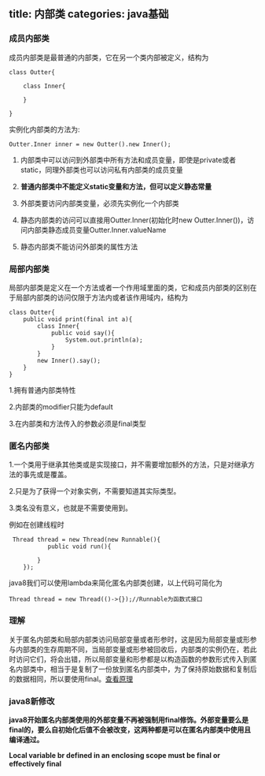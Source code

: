 title: 内部类
categories: java基础
---

### 成员内部类

成员内部类是最普通的内部类，它在另一个类内部被定义，结构为

```
class Outter{

	class Inner{
	
	}

}
```

实例化内部类的方法为:

```
Outter.Inner inner = new Outter().new Inner();
```

1. 内部类中可以访问到外部类中所有方法和成员变量，即使是private或者static，同理外部类也可以访问私有内部类的成员变量

2. **普通内部类中不能定义static变量和方法，但可以定义静态常量**

3. 外部类要访问内部类变量，必须先实例化一个内部类

4. 静态内部类的访问可以直接用Outter.Inner(初始化时new Outter.Inner())，访问内部类静态成员变量Outter.Inner.valueName

5. 静态内部类不能访问外部类的属性方法

### 局部内部类

局部内部类是定义在一个方法或者一个作用域里面的类，它和成员内部类的区别在于局部内部类的访问仅限于方法内或者该作用域内，结构为

```
class Outter{
	public void print(final int a){
		class Inner{
			public void say(){
				System.out.println(a);
			}
		}
		new Inner().say();
	}
}
```

1.拥有普通内部类特性

2.内部类的modifier只能为default

3.在内部类和方法传入的参数必须是final类型

### 匿名内部类

1.一个类用于继承其他类或是实现接口，并不需要增加额外的方法，只是对继承方法的事先或是覆盖。

2.只是为了获得一个对象实例，不需要知道其实际类型。

3.类名没有意义，也就是不需要使用到。

例如在创建线程时

```
 Thread thread = new Thread(new Runnable(){
	       public void run(){
					
		}
	});
```

java8我们可以使用lambda来简化匿名内部类创建，以上代码可简化为

```
Thread thread = new Thread(()->{});//Runnable为函数式接口
```

### 理解

关于匿名内部类和局部内部类访问局部变量或者形参时，这是因为局部变量或形参与内部类的生存周期不同，当局部变量或形参被回收后，内部类的实例仍在，若此时访问它们，将会出错，所以局部变量和形参都是以构造函数的参数形式传入到匿名内部类中，相当于是复制了一份放到匿名内部类中，为了保持原始数据和复制后的数据相同，所以要使用final。[查看原理](http://blog.csdn.net/u014805893/article/details/53310521?locationNum=5&fps=1)

### java8新修改

**java8开始匿名内部类使用的外部变量不再被强制用final修饰。外部变量要么是final的，要么自初始化后值不会被改变，这两种都是可以在匿名内部类中使用且编译通过。**

**Local variable br defined in an enclosing scope must be final or effectively final**